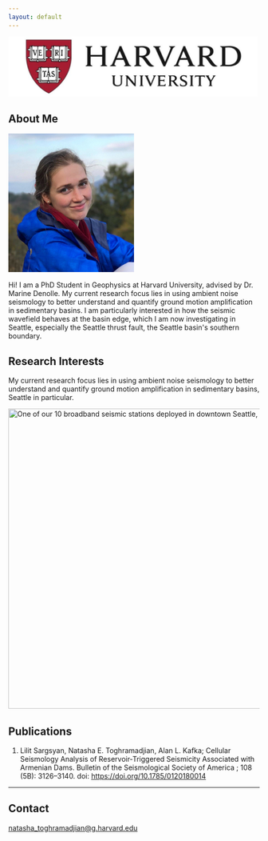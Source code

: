 ```yaml
---
layout: default
---
```

<img src="harvard-logo.jpg" width="500" height="120">

## About Me

<img class="profile-picture" src="natasha_headshot_dilijan.jpeg" width=50% margin="auto">

Hi! I am a PhD Student in Geophysics at Harvard University, advised by Dr. Marine Denolle. My current research focus lies in using ambient noise seismology to better understand and quantify ground motion amplification in sedimentary basins. I am particularly interested in how the seismic wavefield behaves at the basin edge, which I am now investigating in Seattle, especially the Seattle thrust fault, the Seattle basin's southern boundary.


## Research Interests

My current research focus lies in using ambient noise seismology to better understand and quantify ground motion amplification in sedimentary basins, Seattle in particular.

<img src="seattle_BB.jpeg" title="One of our 10 broadband seismic stations deployed in downtown Seattle, April 2019" width="800" height="600">

## Publications

1. Lilit Sargsyan, Natasha E. Toghramadjian, Alan L. Kafka; Cellular Seismology Analysis of Reservoir‐Triggered Seismicity Associated with Armenian Dams. Bulletin of the Seismological Society of America ; 108 (5B): 3126–3140. doi: https://doi.org/10.1785/0120180014

---

## Contact

natasha_toghramadjian@g.harvard.edu